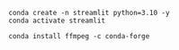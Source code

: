 


```
conda create -n streamlit python=3.10 -y
conda activate streamlit
```


```
conda install ffmpeg -c conda-forge
```